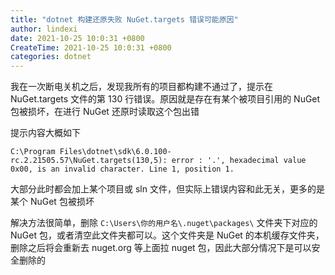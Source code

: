 ```yaml
---
title: "dotnet 构建还原失败 NuGet.targets 错误可能原因"
author: lindexi
date: 2021-10-25 10:0:31 +0800
CreateTime: 2021-10-25 10:0:31 +0800
categories: dotnet
---
```


我在一次断电关机之后，发现我所有的项目都构建不通过了，提示在 NuGet.targets 文件的第 130 行错误。原因就是存在有某个被项目引用的 NuGet 包被损坏，在进行 NuGet 还原时读取这个包出错

<!--more-->


<!-- 发布 -->
<!-- 博客 -->

提示内容大概如下

```
C:\Program Files\dotnet\sdk\6.0.100-rc.2.21505.57\NuGet.targets(130,5): error : '.', hexadecimal value 0x00, is an invalid character. Line 1, position 1.
```

大部分此时都会加上某个项目或 sln 文件，但实际上错误内容和此无关，更多的是某个 NuGet 包被损坏

解决方法很简单，删除 `C:\Users\你的用户名\.nuget\packages\` 文件夹下对应的 NuGet 包，或者清空此文件夹都可以。这个文件夹是 NuGet 的本机缓存文件夹，删除之后将会重新去 nuget.org 等上面拉 nuget 包，因此大部分情况下是可以安全删除的

